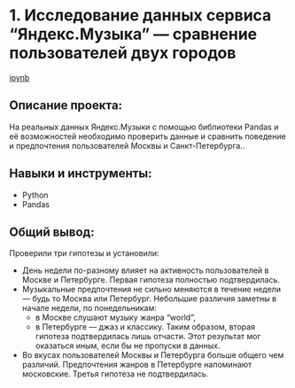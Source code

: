 # 1. Исследование данных сервиса “Яндекс.Музыка” — сравнение пользователей двух городов
[ipynb](https://github.com/AmestOsipyan/Portfolio_Data-Analytics/blob/main/1.%20Music%20Service/P1_Musi%D1%81Service.ipynb)

## Описание проекта: 
На реальных данных Яндекс.Музыки c помощью библиотеки Pandas и её возможностей необходимо проверить данные и сравнить поведение и предпочтения пользователей Москвы и Санкт-Петербурга..

## Навыки и инструменты:
- Python
- Pandas

## Общий вывод: 
Проверили три гипотезы и установили:
- День недели по-разному влияет на активность пользователей в Москве и Петербурге. Первая гипотеза полностью подтвердилась.
- Музыкальные предпочтения не сильно меняются в течение недели — будь то Москва или Петербург. Небольшие различия заметны в начале недели, по понедельникам:
    - в Москве слушают музыку жанра “world”,
    - в Петербурге — джаз и классику.
  Таким образом, вторая гипотеза подтвердилась лишь отчасти. Этот результат мог оказаться иным, если бы не пропуски в данных.
- Во вкусах пользователей Москвы и Петербурга больше общего чем различий. Предпочтения жанров в Петербурге напоминают московские. Третья гипотеза не подтвердилась.
